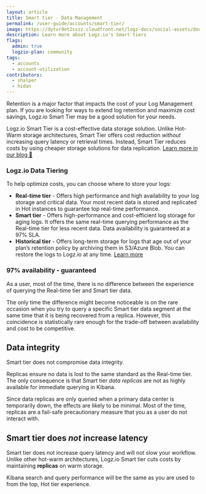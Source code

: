 ```yaml
---
layout: article
title: Smart tier - Data Management
permalink: /user-guide/accounts/smart-tier/
image: https://dytvr9ot2sszz.cloudfront.net/logz-docs/social-assets/docs-social.jpg
description: Learn more about Logz.io's Smart tiers
flags:
  admin: true
  logzio-plan: community
tags:
  - accounts
  - account-utilization
contributors:
  - shalper
  - hidan
---
```


Retention is a major factor that impacts the cost of your Log Management plan. If you are looking for ways to extend log retention and maximize cost savings, Logz.io Smart Tier may be a good solution for your needs.

Logz.io Smart Tier is a cost-effective data storage solution. Unlike Hot-Warm storage architectures, Smart Tier offers cost reduction _without_ increasing query latency or retrieval times. Instead, Smart Tier reduces costs by using cheaper storage solutions for data replication. [Learn more in our blog 🔗 ](https://logz.io/blog/smart-tiering/)


<!-- Data is stored on the same  cluster. Because it's present on the same cluster, you'll see the same performance, but there will be fewer real time replicas.  As with every hardware issue, your data might not be available for a few minutes until it's been fully restored from backup.   -->

### Logz.io Data Tiering

To help optimize costs, you can choose where to store your logs:

* **Real-time tier** - Offers high performance and high availability to your log storage and critical data. Your most recent data is stored and replicated in Hot instances to guarantee top real-time performance. 
* **Smart tier** - Offers high-performance and cost-efficient log storage for aging logs. It offers the same real-time querying performance as the Real-time tier for less recent data. Data availability is guaranteed at a 97% SLA.
* **Historical tier** - Offers long-term storage for logs that age out of your plan’s retention policy by archiving them in S3/Azure Blob. You can restore the logs to Logz.io at any time. [Learn more](/user-guide/archive-and-restore/)

### 97% availability - guaranteed

As a user, most of the time, there is no difference between the experience of querying the Real-time tier and Smart tier data.

The only time the difference might become noticeable is on the rare occasion when you try to query a specific Smart tier data segment at the same time that it is being recovered from a replica. However, this coincidence is statistically rare enough for the trade-off between availability and cost to be competitive.

## Data integrity

Smart tier does not compromise data integrity.

Replicas ensure no data is lost to the same standard as the Real-time tier. The only consequence is that Smart tier _data replicas_ are not as highly available for immediate querying in Kibana.

Since data replicas are only queried when a primary data center is temporarily down, the effects are likely to be minimal. Most of the time, replicas are a fail-safe precautionary measure that you as a user do not interact with.

## Smart tier does _not_ increase latency

Smart tier does not increase query latency and will not slow your workflow.
Unlike other hot-warm architectures, Logz.io Smart tier cuts costs by maintaining **replicas** on warm storage.

Kibana search and query performance will be the same as you are used to from the top, Hot tier experience.
